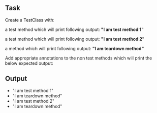 
## Task
Create a TestClass with:

a test method which will print following output:
**"I am test method 1"**

a test method which will print following output:
**"I am test method 2"**

a method which will print following output:
**"I am teardown method"**

Add appropriate annotations to the non test methods which will print the below expected output:

## Output

* "I am test method 1"
* "I am teardown method"
* "I am test method 2"
* "I am teardown method"